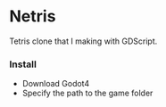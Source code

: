 # Netris
Tetris clone that I making with GDScript.

### Install
- Download Godot4
- Specify the path to the game folder
